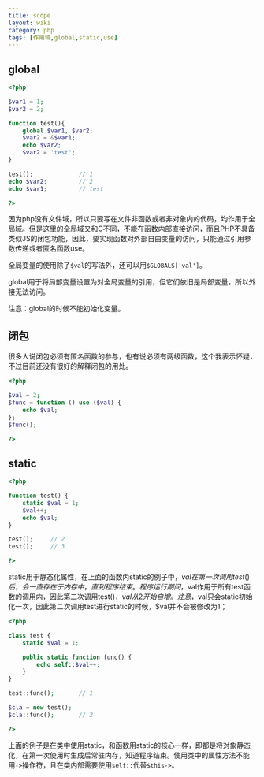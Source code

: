 ```yaml
---
title: scope
layout: wiki
category: php
tags: [作用域,global,static,use]
---
```


## global

```php
<?php

$var1 = 1;
$var2 = 2;

function test(){
	global $var1, $var2;
	$var2 = &$var1;
	echo $var2;
	$var2 = 'test';
}

test(); 			// 1
echo $var2; 		// 2
echo $var1; 		// test

?>
```

因为php没有文件域，所以只要写在文件非函数或者非对象内的代码，均作用于全局域。但是这里的全局域又和C不同，不能在函数内部直接访问，而且PHP不具备类似JS的闭包功能，因此，要实现函数对外部自由变量的访问，只能通过引用参数传递或者匿名函数use。

全局变量的使用除了`$val`的写法外，还可以用`$GLOBALS['val']`。

global用于将局部变量设置为对全局变量的引用，但它们依旧是局部变量，所以外接无法访问。

注意：global的时候不能初始化变量。


## 闭包

很多人说闭包必须有匿名函数的参与，也有说必须有两级函数，这个我表示怀疑，不过目前还没有很好的解释闭包的用处。

```php
<?php

$val = 2;
$func = function () use ($val) {
	echo $val;
};
$func();

?>
```

## static

```php
<?php

function test() {
    static $val = 1;
    $val++;
    echo $val;
}

test();		// 2
test();		// 3

?>
```

static用于静态化属性，在上面的函数内static的例子中，$val在第一次调用test()后，会一直存在于内存中，直到程序结束。程序运行期间，$val作用于所有test函数的调用内，因此第二次调用test()，$val从2开始自增。注意，$val只会static初始化一次，因此第二次调用test进行static的时候，$val并不会被修改为1；

```php
<?php

class test {
    static $val = 1;

    public static function func() {
        echo self::$val++;
    }
}

test::func();		// 1

$cla = new test();
$cla::func();		// 2

?>
```

上面的例子是在类中使用static，和函数用static的核心一样，即都是将对象静态化，在第一次使用时生成后常驻内存，知道程序结束。使用类中的属性方法不能用`->`操作符，且在类内部需要使用`self::`代替`$this->`。

